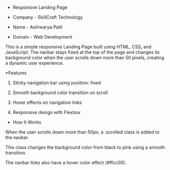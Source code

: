 * Responsive Landing Page

* Company - SkillCraft Technology

* Name - Aishwarya Patil

* Domain - Web Development


This is a simple responsive Landing Page built using HTML, CSS, and JavaScript. The navbar stays fixed at the top of the page and changes its background color when the user scrolls down more than 50 pixels, creating a dynamic user experience.

*Features
1. Sticky navigation bar using position: fixed

2. Smooth background color transition on scroll

3.  Hover effects on navigation links

 4. Responsive design with Flexbox

* How It Works
  
When the user scrolls down more than 50px, a .scrolled class is added to the navbar.

This class changes the background color from black to pink using a smooth transition.

The navbar links also have a hover color effect (#ffcc00).
